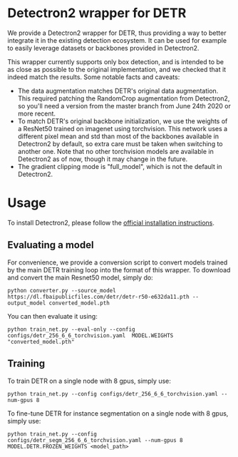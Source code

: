 Detectron2 wrapper for DETR
=======

We provide a Detectron2 wrapper for DETR, thus providing a way to better integrate it in the existing detection ecosystem. It can be used for example to easily leverage datasets or backbones provided in Detectron2.

This wrapper currently supports only box detection, and is intended to be as close as possible to the original implementation, and we checked that it indeed match the results. Some notable facts and caveats:
- The data augmentation matches DETR's original data augmentation. This required patching the RandomCrop augmentation from Detectron2, so you'll need a version from the master branch from June 24th 2020 or more recent.
- To match DETR's original backbone initialization, we use the weights of a ResNet50 trained on imagenet using torchvision. This network uses a different pixel mean and std than most of the backbones available in Detectron2 by default, so extra care must be taken when switching to another one. Note that no other torchvision models are available in Detectron2 as of now, though it may change in the future.
- The gradient clipping mode is "full_model", which is not the default in Detectron2.

# Usage

To install Detectron2, please follow the [official installation instructions](https://github.com/facebookresearch/detectron2/blob/master/INSTALL.md).

## Evaluating a model

For convenience, we provide a conversion script to convert models trained by the main DETR training loop into the format of this wrapper. To download and convert the main Resnet50 model, simply do:

```
python converter.py --source_model https://dl.fbaipublicfiles.com/detr/detr-r50-e632da11.pth --output_model converted_model.pth
```

You can then evaluate it using:
```
python train_net.py --eval-only --config configs/detr_256_6_6_torchvision.yaml  MODEL.WEIGHTS "converted_model.pth"
```


## Training

To train DETR on a single node with 8 gpus, simply use:
```
python train_net.py --config configs/detr_256_6_6_torchvision.yaml --num-gpus 8
```

To fine-tune DETR for instance segmentation on a single node with 8 gpus, simply use:
```
python train_net.py --config configs/detr_segm_256_6_6_torchvision.yaml --num-gpus 8 MODEL.DETR.FROZEN_WEIGHTS <model_path>
```
